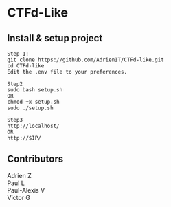 # CTFd-Like

## Install & setup project

```
Step 1:
git clone https://github.com/AdrienIT/CTFd-like.git
cd CTFd-like
Edit the .env file to your preferences.

Step2
sudo bash setup.sh
OR
chmod +x setup.sh
sudo ./setup.sh

Step3
http://localhost/
OR
http://$IP/
```

## Contributors 
Adrien Z<br/>
Paul L<br/>
Paul-Alexis V<br/>
Victor G 
